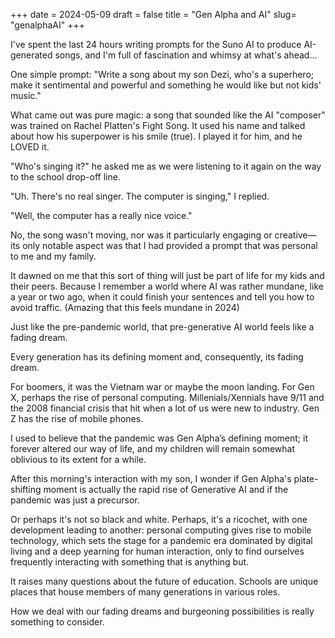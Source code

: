 +++
date = 2024-05-09
draft = false
title = "Gen Alpha and AI"
slug= "genalphaAI"
+++

I've spent the last 24 hours writing prompts for the Suno AI to produce AI-generated songs, and I'm full of fascination and whimsy at what's ahead...  
  
One simple prompt: "Write a song about my son Dezi, who's a superhero; make it sentimental and powerful and something he would like but not kids' music."  
  
What came out was pure magic: a song that sounded like the AI "composer" was trained on Rachel Platten's Fight Song. It used his name and talked about how his superpower is his smile (true). I played it for him, and he LOVED it.  
  
"Who's singing it?" he asked me as we were listening to it again on the way to the school drop-off line.  
  
"Uh. There's no real singer. The computer is singing," I replied.  
  
"Well, the computer has a really nice voice."  
  
No, the song wasn't moving, nor was it particularly engaging or creative—its only notable aspect was that I had provided a prompt that was personal to me and my family.  
  
It dawned on me that this sort of thing will just be part of life for my kids and their peers. Because I remember a world where AI was rather mundane, like a year or two ago, when it could finish your sentences and tell you how to avoid traffic. (Amazing that this feels mundane in 2024)  
  
Just like the pre-pandemic world, that pre-generative AI world feels like a fading dream.  
  
Every generation has its defining moment and, consequently, its fading dream.  
  
For boomers, it was the Vietnam war or maybe the moon landing. For Gen X, perhaps the rise of personal computing. Millenials/Xennials have 9/11 and the 2008 financial crisis that hit when a lot of us were new to industry. Gen Z has the rise of mobile phones.  
  
I used to believe that the pandemic was Gen Alpha’s defining moment; it forever altered our way of life, and my children will remain somewhat oblivious to its extent for a while.  
  
After this morning's interaction with my son, I wonder if Gen Alpha's plate-shifting moment is actually the rapid rise of Generative AI and if the pandemic was just a precursor.  
  
Or perhaps it's not so black and white. Perhaps, it's a ricochet, with one development leading to another: personal computing gives rise to mobile technology, which sets the stage for a pandemic era dominated by digital living and a deep yearning for human interaction, only to find ourselves frequently interacting with something that is anything but.  
  
It raises many questions about the future of education. Schools are unique places that house members of many generations in various roles.  
  
How we deal with our fading dreams and burgeoning possibilities is really something to consider.